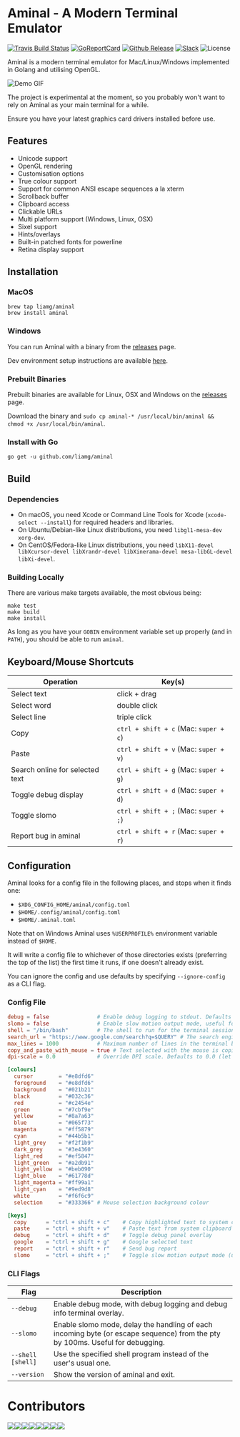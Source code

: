 # Aminal - A Modern Terminal Emulator

[![Travis Build Status](https://travis-ci.org/liamg/aminal.svg?branch=master)](https://travis-ci.org/liamg/aminal)
[![GoReportCard](https://goreportcard.com/badge/github.com/liamg/aminal)](https://goreportcard.com/report/github.com/liamg/aminal)
[![Github Release](https://img.shields.io/github/release/liamg/aminal.svg)](https://github.com/liamg/aminal/releases)
[![Slack](https://img.shields.io/badge/slack-%23aminal-%23ffcc00.svg)](http://gophers.slack.com/messages/aminal)
![License](https://img.shields.io/github/license/liamg/aminal.svg)

Aminal is a modern terminal emulator for Mac/Linux/Windows implemented in Golang and utilising OpenGL. 

![Demo GIF](demo.gif)

The project is experimental at the moment, so you probably won't want to rely on Aminal as your main terminal for a while.

Ensure you have your latest graphics card drivers installed before use.

## Features

- Unicode support
- OpenGL rendering
- Customisation options
- True colour support
- Support for common ANSI escape sequences a la xterm
- Scrollback buffer
- Clipboard access
- Clickable URLs
- Multi platform support (Windows, Linux, OSX)
- Sixel support
- Hints/overlays
- Built-in patched fonts for powerline
- Retina display support

## Installation

### MacOS

```
brew tap liamg/aminal
brew install aminal
```

### Windows

You can run Aminal with a binary from the [releases](https://github.com/liamg/aminal/releases) page.

Dev environment setup instructions are available [here](windows.md).

### Prebuilt Binaries

Prebuilt binaries are available for Linux, OSX and Windows on the [releases](https://github.com/liamg/aminal/releases) page. 

Download the binary and `sudo cp aminal-* /usr/local/bin/aminal && chmod +x /usr/local/bin/aminal`.

### Install with Go

```
go get -u github.com/liamg/aminal
```

## Build 

### Dependencies

- On macOS, you need Xcode or Command Line Tools for Xcode (`xcode-select --install`) for required headers and libraries.
- On Ubuntu/Debian-like Linux distributions, you need `libgl1-mesa-dev xorg-dev`.
- On CentOS/Fedora-like Linux distributions, you need `libX11-devel libXcursor-devel libXrandr-devel libXinerama-devel mesa-libGL-devel libXi-devel`.

### Building Locally

There are various make targets available, the most obvious being:

```
make test
make build
make install
```

As long as you have your `GOBIN` environment variable set up properly (and in `PATH`), you should be able to run `aminal`.

## Keyboard/Mouse Shortcuts

| Operation            | Key(s)               |
| -------------------- | -------------------- |
| Select text          | click + drag         |
| Select word          | double click         |
| Select line          | triple click         |
| Copy                 | `ctrl + shift + c` (Mac: `super + c`) |
| Paste                | `ctrl + shift + v` (Mac: `super + v`) |
| Search online for selected text | `ctrl + shift + g` (Mac: `super + g`) |
| Toggle debug display | `ctrl + shift + d` (Mac: `super + d`) |
| Toggle slomo         | `ctrl + shift + ;` (Mac: `super + ;`) |
| Report bug in aminal | `ctrl + shift + r` (Mac: `super + r`) |

## Configuration

Aminal looks for a config file in the following places, and stops when it finds one:

* `$XDG_CONFIG_HOME/aminal/config.toml`
* `$HOME/.config/aminal/config.toml`
* `$HOME/.aminal.toml`

Note that on Windows Aminal uses `%USERPROFILE%` environment variable instead of `$HOME`.

It will write a config file to whichever of those directories exists (preferring the top of the list) the first time it runs, if one doesn't already exist.

You can ignore the config and use defaults by specifying `--ignore-config` as a CLI flag.

### Config File

```toml
debug = false               # Enable debug logging to stdout. Defaults to false.
slomo = false               # Enable slow motion output mode, useful for debugging shells/terminal GUI apps etc. Defaults to false.
shell = "/bin/bash"         # The shell to run for the terminal session. Defaults to the users shell.
search_url = "https://www.google.com/search?q=$QUERY" # The search engine to use for the "search selected text" action. Defaults to google. Set this to your own search url using $QUERY as the keywords to replace when searching.
max_lines = 1000            # Maximum number of lines in the terminal buffer.
copy_and_paste_with_mouse = true # Text selected with the mouse is copied to the clipboard on end selection, and is pasted on right mouse button click.
dpi-scale = 0.0             # Override DPI scale. Defaults to 0.0 (let Aminal determine the DPI scale itself).

[colours]
  cursor        = "#e8dfd6" 
  foreground    = "#e8dfd6" 
  background    = "#021b21" 
  black         = "#032c36" 
  red           = "#c2454e" 
  green         = "#7cbf9e"
  yellow        = "#8a7a63"
  blue          = "#065f73"
  magenta       = "#ff5879"
  cyan          = "#44b5b1"
  light_grey    = "#f2f1b9"
  dark_grey     = "#3e4360"
  light_red     = "#ef5847"
  light_green   = "#a2db91"
  light_yellow  = "#beb090"
  light_blue    = "#61778d"
  light_magenta = "#ff99a1"
  light_cyan    = "#9ed9d8"
  white         = "#f6f6c9"
  selection     = "#333366" # Mouse selection background colour

[keys]
  copy      = "ctrl + shift + c"    # Copy highlighted text to system clipboard
  paste     = "ctrl + shift + v"    # Paste text from system clipboard
  debug     = "ctrl + shift + d"    # Toggle debug panel overlay
  google    = "ctrl + shift + g"    # Google selected text
  report    = "ctrl + shift + r"    # Send bug report
  slomo     = "ctrl + shift + ;"    # Toggle slow motion output mode (useful for debugging)
```

### CLI Flags

| Flag              | Description                                                                                                                   |
| ----------------- | ----------------------------------------------------------------------------------------------------------------------------- |
| `--debug`         | Enable debug mode, with debug logging and debug info terminal overlay.
| `--slomo`         | Enable slomo mode, delay the handling of each incoming byte (or escape sequence) from the pty by 100ms. Useful for debugging.
| `--shell [shell]` | Use the specified shell program instead of the user's usual one. 
| `--version`       | Show the version of aminal and exit.

# Contributors

[![](https://sourcerer.io/fame/liamg/liamg/aminal/images/0)](https://sourcerer.io/fame/liamg/liamg/aminal/links/0)[![](https://sourcerer.io/fame/liamg/liamg/aminal/images/1)](https://sourcerer.io/fame/liamg/liamg/aminal/links/1)[![](https://sourcerer.io/fame/liamg/liamg/aminal/images/2)](https://sourcerer.io/fame/liamg/liamg/aminal/links/2)[![](https://sourcerer.io/fame/liamg/liamg/aminal/images/3)](https://sourcerer.io/fame/liamg/liamg/aminal/links/3)[![](https://sourcerer.io/fame/liamg/liamg/aminal/images/4)](https://sourcerer.io/fame/liamg/liamg/aminal/links/4)[![](https://sourcerer.io/fame/liamg/liamg/aminal/images/5)](https://sourcerer.io/fame/liamg/liamg/aminal/links/5)[![](https://sourcerer.io/fame/liamg/liamg/aminal/images/6)](https://sourcerer.io/fame/liamg/liamg/aminal/links/6)[![](https://sourcerer.io/fame/liamg/liamg/aminal/images/7)](https://sourcerer.io/fame/liamg/liamg/aminal/links/7)
